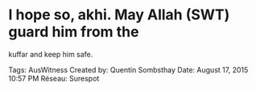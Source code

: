 # I hope so, akhi. May Allah (SWT) guard him from the
kuffar and keep him safe.

Tags: AusWitness
Created by: Quentin Sombsthay
Date: August 17, 2015 10:57 PM
Réseau: Surespot